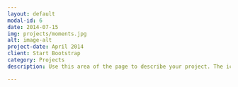 ```yaml
---
layout: default
modal-id: 6
date: 2014-07-15
img: projects/moments.jpg
alt: image-alt
project-date: April 2014
client: Start Bootstrap
category: Projects
description: Use this area of the page to describe your project. The icon above is part of a free icon set by <a href="https://sellfy.com/p/8Q9P/jV3VZ/">Flat Icons</a>. On their website, you can download their free set with 16 icons, or you can purchase the entire set with 146 icons for only $12!

---
```

